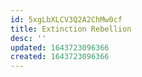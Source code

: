 ```yaml
---
id: 5xgLbXLCV3Q2A2ChMw0cf
title: Extinction Rebellion
desc: ''
updated: 1643723096366
created: 1643723096366
---
```


